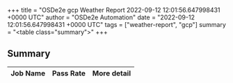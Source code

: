 +++
title = "OSDe2e gcp Weather Report 2022-09-12 12:01:56.647998431 +0000 UTC"
author = "OSDe2e Automation"
date = "2022-09-12 12:01:56.647998431 +0000 UTC"
tags = ["weather-report", "gcp"]
summary = "<table class=\"summary\"></table>"
+++
## Summary

| Job Name | Pass Rate | More detail |
|----------|-----------|-------------|




